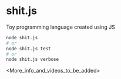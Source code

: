 # shit.js
Toy programming language created using JS

```sh
node shit.js
# or
node shit.js test
# or
node shit.js verbose
```

<More_info_and_videos_to_be_added>

